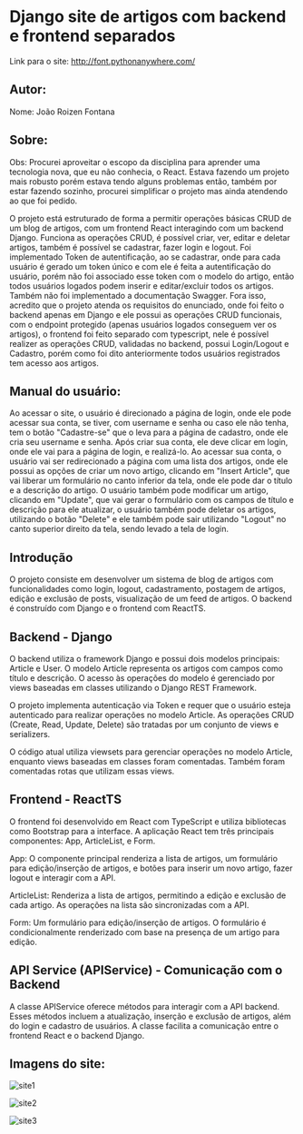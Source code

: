 # Django site de artigos com backend e frontend separados
Link para o site: http://font.pythonanywhere.com/

## Autor:
Nome: João Roizen Fontana

## Sobre:

Obs: Procurei aproveitar o escopo da disciplina para aprender uma tecnologia nova, que eu não conhecia, o React. Estava fazendo um projeto mais robusto porém estava tendo alguns problemas então, também por estar fazendo sozinho, procurei simplificar o projeto mas ainda atendendo ao que foi pedido.

O projeto está estruturado de forma a permitir operações básicas CRUD de um blog de artigos, com um frontend React interagindo com um backend Django. Funciona as operações CRUD, é possível criar, ver, editar e deletar artigos, também é possível se cadastrar, fazer login e logout. Foi implementado Token de autentificação, ao se cadastrar, onde para cada usuário é gerado um token único e com ele é feita a autentificação do usuário, porém não foi associado esse token com o modelo do artigo, então todos usuários logados podem inserir e editar/excluir todos os artigos. Também não foi implementado a documentação Swagger. Fora isso, acredito que o projeto atenda os requisitos do enunciado, onde foi feito o backend apenas em Django e ele possui as operações CRUD funcionais, com o endpoint protegido (apenas usuários logados conseguem ver os artigos), o frontend foi feito separado com typescript, nele é possível realizer as operações CRUD, validadas no backend, possui Login/Logout e Cadastro, porém como foi dito anteriormente todos usuários registrados tem acesso aos artigos.

## Manual do usuário:
Ao acessar o site, o usuário é direcionado a página de login, onde ele pode acessar sua conta, se tiver, com username e senha ou caso ele não tenha, tem o botão "Cadastre-se" que o leva para a página de cadastro, onde ele cria seu username e senha. 
Após criar sua conta, ele deve clicar em login, onde ele vai para a página de login, e realizá-lo. Ao acessar sua conta, o usuário vai ser redirecionado a página com uma lista dos artigos, onde ele possui as opções de criar um novo artigo, clicando em "Insert Article", que vai liberar um formulário no canto inferior da tela, onde ele pode dar o título e a descrição do artigo.
O usuário também pode modificar um artigo, clicando em "Update", que vai gerar o formulário com os campos de título e descrição para ele atualizar, o usuário também pode deletar os artigos, utilizando o botão "Delete" e ele
também pode sair utilizando "Logout" no canto superior direito da tela, sendo levado a tela de login.

## Introdução

O projeto consiste em desenvolver um sistema de blog de artigos com funcionalidades como login, logout, cadastramento, postagem de artigos, edição e exclusão de posts, visualização de um feed de artigos. O backend é construído com Django e o frontend com ReactTS.

## Backend - Django

O backend utiliza o framework Django e possui dois modelos principais: Article e User. O modelo Article representa os artigos com campos como título e descrição. O acesso às operações do modelo é gerenciado por views baseadas em classes utilizando o Django REST Framework.

O projeto implementa autenticação via Token e requer que o usuário esteja autenticado para realizar operações no modelo Article. As operações CRUD (Create, Read, Update, Delete) são tratadas por um conjunto de views e serializers.

O código atual utiliza viewsets para gerenciar operações no modelo Article, enquanto views baseadas em classes foram comentadas. Também foram comentadas rotas que utilizam essas views.

## Frontend - ReactTS

O frontend foi desenvolvido em React com TypeScript e utiliza bibliotecas como Bootstrap para a interface. A aplicação React tem três principais componentes: App, ArticleList, e Form.

App: O componente principal renderiza a lista de artigos, um formulário para edição/inserção de artigos, e botões para inserir um novo artigo, fazer logout e interagir com a API.

ArticleList: Renderiza a lista de artigos, permitindo a edição e exclusão de cada artigo. As operações na lista são sincronizadas com a API.

Form: Um formulário para edição/inserção de artigos. O formulário é condicionalmente renderizado com base na presença de um artigo para edição.

## API Service (APIService) - Comunicação com o Backend

A classe APIService oferece métodos para interagir com a API backend. Esses métodos incluem a atualização, inserção e exclusão de artigos, além do login e cadastro de usuários. A classe facilita a comunicação entre o frontend React e o backend Django.

## Imagens do site:

![site1](https://github.com/JoaoRoizenFontana/Django-T2/assets/38985296/437a1dc1-017d-44b8-976d-f1cbe5a7c1dc)

![site2](https://github.com/JoaoRoizenFontana/Django-T2/assets/38985296/5b9698c2-798d-4921-a5d7-9d69738f079c)

![site3](https://github.com/JoaoRoizenFontana/Django-T2/assets/38985296/4437c8b4-e11c-4d49-bdb8-aee67f5eded9)
